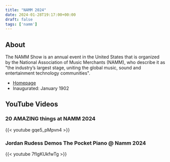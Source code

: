 ```yaml
---
title: "NAMM 2024"
date: 2024-01-28T19:17:00+00:00
draft: false
tags: ['namm']
---
```


## About
The NAMM Show is an annual event in the United States that is organized by the National Association of Music Merchants (NAMM), who describe it as "the industry’s largest stage, uniting the global music, sound and entertainment technology communities".
- [Homepage](https://www.namm.org/)
- Inaugurated: January 1902

## YouTube Videos
### 20 AMAZING things at NAMM 2024
{{< youtube gqe5_pMpvn4 >}}

### Jordan Rudess Demos The Pocket Piano @ Namm 2024
{{< youtube 7fIgKUkfwTg >}}
